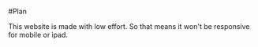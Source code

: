 #Plan

This website is made with low effort. So that means it won't be responsive for mobile or ipad.
